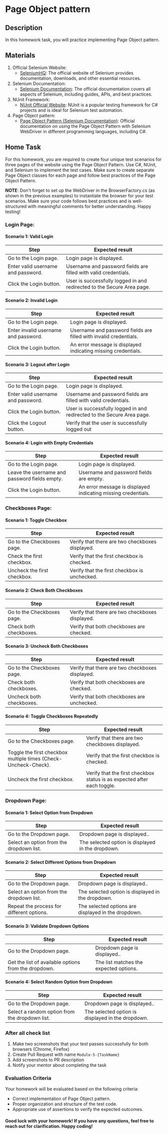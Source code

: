 ﻿# Page Object pattern

## Description

In this homework task, you will practice implementing Page Object pattern.

## Materials

1. Official Selenium Website:
   - [SeleniumHQ](https://www.selenium.dev/): The official website of Selenium provides documentation, downloads, and other essential resources.
2. Selenium Documentation:
   - [Selenium Documentation](https://www.selenium.dev/documentation/en/): The official documentation covers all aspects of Selenium, including guides, APIs, and best practices.
3. NUnit Framework:
   - [NUnit Official Website](https://nunit.org/): NUnit is a popular testing framework for C# projects and is ideal for Selenium test automation.
4. Page Object pattern:
   - [Page Object Pattern (Selenium Documentation)](https://www.selenium.dev/documentation/en/guidelines_and_recommendations/page_object_models/): Official documentation on using the Page Object Pattern with Selenium WebDriver in different programming languages, including C#.

## Home Task

For this homework, you are required to create four unique test scenarios for three pages of the website using the Page 
Object Pattern. Use C#, NUnit, and Selenium to implement the test cases. Make sure to create separate Page Object 
classes for each page and follow best practices of the Page Object Pattern.

**NOTE**: Don't forget to set up the WebDriver in the BrowserFactory.cs (as shown in the previous examples) to 
instantiate the browser for your test scenarios. Make sure your code follows best practices and is well-structured 
with meaningful comments for better understanding. Happy testing!

### Login Page:

#### Scenario 1: Valid Login


| Step                               | Expected result                                                        |
| ---------------------------------- | ---------------------------------------------------------------------- |
| Go to the Login page.              | Login page is displayed.                                               |
| Enter valid username and password. | Username and password fields are filled with valid credentials.        |
| Click the Login button.            | User is successfully logged in and redirected to the Secure Area page. |

#### Scenario 2: Invalid Login


| Step                                 | Expected result                                                   |
| ------------------------------------ | ----------------------------------------------------------------- |
| Go to the Login page.                | Login page is displayed.                                          |
| Enter invalid username and password. | Username and password fields are filled with invalid credentials. |
| Click the Login button.              | An error message is displayed indicating missing credentials.     |

#### Scenario 3: Logout after Login


| Step                               | Expected result                                                        |
| ---------------------------------- | ---------------------------------------------------------------------- |
| Go to the Login page.              | Login page is displayed.                                               |
| Enter valid username and password. | Username and password fields are filled with valid credentials.        |
| Click the Login button.            | User is successfully logged in and redirected to the Secure Area page. |
| Click the Logout button.           | Verify that the user is successfully logged out                        |

#### Scenario 4: Login with Empty Credentials


| Step                                          | Expected result                                               |
| --------------------------------------------- | ------------------------------------------------------------- |
| Go to the Login page.                         | Login page is displayed.                                      |
| Leave the username and password fields empty. | Username and password fields are empty.                       |
| Click the Login button.                       | An error message is displayed indicating missing credentials. |

### Checkboxes Page:

#### Scenario 1: Toggle Checkbox


| Step                        | Expected result                                 |
| --------------------------- | ----------------------------------------------- |
| Go to the Checkboxes page.  | Verify that there are two checkboxes displayed. |
| Check the first checkbox.   | Verify that the first checkbox is checked.      |
| Uncheck the first checkbox. | Verify that the first checkbox is unchecked.    |

#### Scenario 2: Check Both Checkboxes


| Step                       | Expected result                                 |
| -------------------------- | ----------------------------------------------- |
| Go to the Checkboxes page. | Verify that there are two checkboxes displayed. |
| Check both checkboxes.     | Verify that both checkboxes are checked.        |

#### Scenario 3: Uncheck Both Checkboxes


| Step                       | Expected result                                 |
| -------------------------- | ----------------------------------------------- |
| Go to the Checkboxes page. | Verify that there are two checkboxes displayed. |
| Check both checkboxes.     | Verify that both checkboxes are checked.        |
| Uncheck both checkboxes.   | Verify that both checkboxes are unchecked.      |

#### Scenario 4: Toggle Checkboxes Repeatedly


| Step                                                            | Expected result                                                         |
| --------------------------------------------------------------- | ----------------------------------------------------------------------- |
| Go to the Checkboxes page.                                      | Verify that there are two checkboxes displayed.                         |
| Toggle the first checkbox multiple times (Check-Uncheck-Check). | Verify that the first checkbox is checked.                              |
| Uncheck the first checkbox.                                     | Verify that the first checkbox status is as expected after each toggle. |

### Dropdown Page:

#### Scenario 1: Select Option from Dropdown


| Step                                     | Expected result                                   |
| ---------------------------------------- | ------------------------------------------------- |
| Go to the Dropdown page.                 | Dropdown page is displayed..                      |
| Select an option from the dropdown list. | The selected option is displayed in the dropdown. |

#### Scenario 2: Select Different Options from Dropdown


| Step                                      | Expected result                                     |
| ----------------------------------------- | --------------------------------------------------- |
| Go to the Dropdown page.                  | Dropdown page is displayed..                        |
| Select an option from the dropdown list.  | The selected option is displayed in the dropdown.   |
| Repeat the process for different options. | The selected options are displayed in the dropdown. |

#### Scenario 3: Validate Dropdown Options


| Step                                                 | Expected result                        |
| ---------------------------------------------------- | -------------------------------------- |
| Go to the Dropdown page.                             | Dropdown page is displayed..           |
| Get the list of available options from the dropdown. | The list matches the expected options. |

#### Scenario 4: Select Random Option from Dropdown


| Step                                           | Expected result                                   |
| ---------------------------------------------- | ------------------------------------------------- |
| Go to the Dropdown page.                       | Dropdown page is displayed..                      |
| Select a random option from the dropdown list. | The selected option is displayed in the dropdown. |

### After all check list

1. Make two screenshots that your test passes successfully for both browsers (Chrome, Firefox)
2. Create Pull Request with name `Module-5-{TaskName}`
3. Add screenshots to PR description
4. Notify your mentor about completing the task

### Evaluation Criteria

Your homework will be evaluated based on the following criteria:

- Correct implementation of Page Object pattern.
- Proper organization and structure of the test code.
- Appropriate use of assertions to verify the expected outcomes.

#### Good luck with your homework! If you have any questions, feel free to reach out for clarification. Happy coding!
